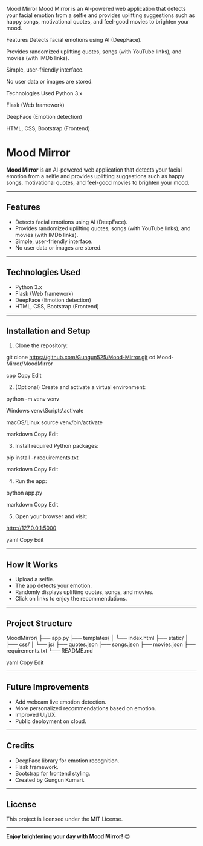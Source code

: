 Mood Mirror
Mood Mirror is an AI-powered web application that detects your facial emotion from a selfie and provides uplifting suggestions such as happy songs, motivational quotes, and feel-good movies to brighten your mood.

Features
Detects facial emotions using AI (DeepFace).

Provides randomized uplifting quotes, songs (with YouTube links), and movies (with IMDb links).

Simple, user-friendly interface.

No user data or images are stored.

Technologies Used
Python 3.x

Flask (Web framework)

DeepFace (Emotion detection)

HTML, CSS, Bootstrap (Frontend)

# Mood Mirror

**Mood Mirror** is an AI-powered web application that detects your facial emotion from a selfie and provides uplifting suggestions such as happy songs, motivational quotes, and feel-good movies to brighten your mood.

---

## Features

- Detects facial emotions using AI (DeepFace).
- Provides randomized uplifting quotes, songs (with YouTube links), and movies (with IMDb links).
- Simple, user-friendly interface.
- No user data or images are stored.

---

## Technologies Used

- Python 3.x
- Flask (Web framework)
- DeepFace (Emotion detection)
- HTML, CSS, Bootstrap (Frontend)

---

## Installation and Setup

1. Clone the repository:

git clone https://github.com/Gungun525/Mood-Mirror.git
cd Mood-Mirror/MoodMirror

cpp
Copy
Edit

2. (Optional) Create and activate a virtual environment:

python -m venv venv

Windows
venv\Scripts\activate

macOS/Linux
source venv/bin/activate

markdown
Copy
Edit

3. Install required Python packages:

pip install -r requirements.txt

markdown
Copy
Edit

4. Run the app:

python app.py

markdown
Copy
Edit

5. Open your browser and visit:

http://127.0.0.1:5000

yaml
Copy
Edit

---

## How It Works

- Upload a selfie.
- The app detects your emotion.
- Randomly displays uplifting quotes, songs, and movies.
- Click on links to enjoy the recommendations.

---

## Project Structure

MoodMirror/
├── app.py
├── templates/
│ └── index.html
├── static/
│ ├── css/
│ └── js/
├── quotes.json
├── songs.json
├── movies.json
├── requirements.txt
└── README.md

yaml
Copy
Edit

---

## Future Improvements

- Add webcam live emotion detection.
- More personalized recommendations based on emotion.
- Improved UI/UX.
- Public deployment on cloud.

---

## Credits

- DeepFace library for emotion recognition.
- Flask framework.
- Bootstrap for frontend styling.
- Created by Gungun Kumari.

---

## License

This project is licensed under the MIT License.

---

**Enjoy brightening your day with Mood Mirror!** 😊
